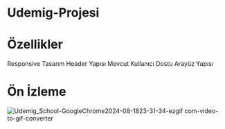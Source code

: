 # Udemig-Projesi

# Özellikler
Responsive Tasarım
Header Yapısı Mevcut
Kullanıcı Dostu  Arayüz Yapısı

# Ön İzleme
![Udemig_School-GoogleChrome2024-08-1823-31-34-ezgif com-video-to-gif-converter](https://github.com/user-attachments/assets/a0aefd32-06df-4cf1-b544-261d73e2fcfb)
